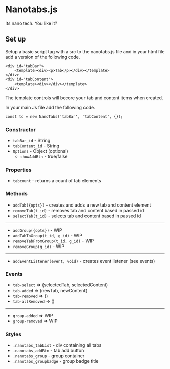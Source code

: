 # Nanotabs.js
Its nano tech. You like it?

## Set up

Setup a basic script tag with a src to the nanotabs.js file and in your html file add a version of the following code.
```
<div id="tabBar">
    <template><div><p>Tab</p></div></template>
</div>
<div id="tabContent">
    <template><div></div></template>
</div>
```
The template controls will becore your tab and content items when created.


In your main Js file add the following code.
```
const tc = new NanoTabs('tabBar', 'tabContent', {});
```
### Constructor
- ``tabBar_id`` - String 
- ``tabContent_id`` - String
- ``Options`` - Object (optional)
    - ``showAddBtn`` - true/false

### Properties
- ```tabcount``` - returns a count of tab elements

### Methods
- ```addTab({opts})``` - creates and adds a new tab and content element
- ```removeTab(t_id)``` - removes tab and content based in passed id
- ```selectTab(t_id)``` - selects tab and content based in passed id
---
- ```addGroup({opts})``` - WIP
- ```addTabToGroup(t_id, g_id)``` - WIP
- ```removeTabFromGroup(t_id, g_id)``` - WIP
- ```removeGroup(g_id)``` - WIP
---
- ```addEventListener(event, void)``` - creates event listener (see events)

### Events
- ```tab-select``` => (selectedTab, selectedContent)
- ```tab-added``` => (newTab, newContent)
- ```tab-removed``` => ()
- ```tab-allRemoved``` => ()
---
- ```group-added``` => WIP
- ```group-removed``` => WIP

### Styles
- ```.nanotabs_tabList``` - div containing all tabs
- ```.nanotabs_addBtn``` - tab add button
- ```.nanotabs_group``` - group container
- ```.nanotabs_groupbadge``` - group badge title